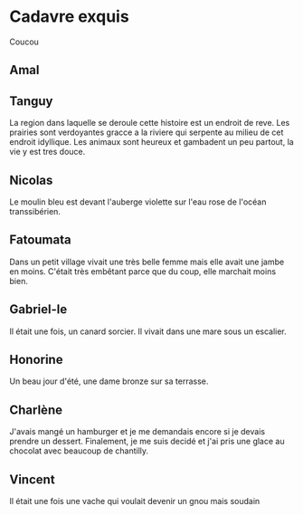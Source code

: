 # Cadavre exquis

Coucou

## Amal

## Tanguy

La region dans laquelle se deroule cette histoire est un endroit de reve. Les prairies sont verdoyantes gracce a la riviere qui serpente au milieu de cet endroit idyllique. Les animaux sont heureux et gambadent un peu partout, la vie y est tres douce.

## Nicolas

Le moulin bleu est devant l'auberge violette sur l'eau rose de l'océan transsibérien.

## Fatoumata
Dans un petit village vivait une très belle femme mais elle avait une jambe en moins. C'était très embêtant parce que du coup, elle marchait moins bien.

## Gabriel-le

Il était une fois, un canard sorcier. Il vivait dans une mare sous un escalier.

## Honorine
Un beau jour d'été, une dame bronze sur sa terrasse.
## Charlène
J'avais mangé un hamburger et je me demandais encore si je devais prendre un dessert. Finalement, je me suis decidé et j'ai pris une glace au chocolat avec beaucoup de chantilly.

## Vincent

Il était une fois une vache qui voulait devenir un gnou mais soudain
